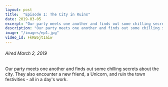```yaml
---
layout: post
title:  "Episode 1: The City in Ruins"
date: 2019-03-05
excerpt: "Our party meets one another and finds out some chilling secrets about the city."
description: "Our party meets one another and finds out some chilling secrets about the city."
image: "/images/ep1.jpg"
video_id: FkRB6jt1aiw
---
```


###### Aired March 2, 2019

Our party meets one another and finds out some chilling secrets about the city. They also encounter a new friend, a Unicorn, and ruin the town festivities - all in a day's work.
